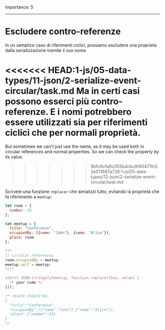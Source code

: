 importance: 5

---

# Escludere contro-referenze 

In un semplice caso di riferimenti ciclici, possiamo escludere una proprietà dalla serializzazione tramite il suo nome.

<<<<<<< HEAD:1-js/05-data-types/11-json/2-serialize-event-circular/task.md
Ma in certi casi possono esserci più contro-referenze. E i nomi potrebbero essere utilizzati sia per riferimenti ciclici che per normali proprietà.
=======
But sometimes we can't just use the name, as it may be used both in circular references and normal properties. So we can check the property by its value.
>>>>>>> 9bfc8cfa9c055bdcbc8f40471fc52e011687a728:1-js/05-data-types/12-json/2-serialize-event-circular/task.md

Scrivete una funzione `replacer` che serializzi tutto, evitando la proprietà che fa riferimento a `meetup`:

```js run
let room = {
  number: 23
};

let meetup = {
  title: "Conference",
  occupiedBy: [{name: "John"}, {name: "Alice"}],
  place: room
};

*!*
// circular references
room.occupiedBy = meetup;
meetup.self = meetup;
*/!*

alert( JSON.stringify(meetup, function replacer(key, value) {
  /* your code */
}));

/* result should be:
{
  "title":"Conference",
  "occupiedBy":[{"name":"John"},{"name":"Alice"}],
  "place":{"number":23}
}
*/
```
